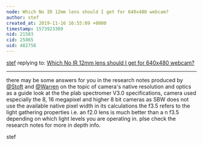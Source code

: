 ```yaml
---
node: Which No IR 12mm lens should I get for 640x480 webcam?
author: stef
created_at: 2019-11-16 16:55:09 +0000
timestamp: 1573923309
nid: 21503
cid: 25865
uid: 482758
---
```




[stef](../profile/stef) replying to: [Which No IR 12mm lens should I get for 640x480 webcam?](../notes/jevs/11-16-2019/which-no-ir-12mm-lens-should-i-get-for-640x480-webcam)

----
there may be some answers for you in the research notes produced by [@Stoft](/profile/Stoft) and [@Warren](/profile/Warren) on the topic of camera's native  resolution and optics as a guide look at the the plab spectromer V3.0 specifications, camera used especially the 8, 16 megapixel and higher 8 bit cameras as SBW does not use the available native pixel width in its calculations the f3.5 refers to the light gathering properties i.e. an f2.0 lens is much better than a n f3.5  depending on which light levels you are operating in. plse check the research notes for more in depth info.

stef